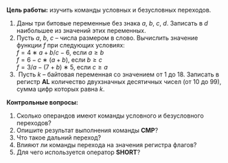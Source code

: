 **Цель работы:** изучить команды условных и безусловных переходов.
1. Даны три битовые переменные без знака $a$, $b$, $c$, $d$. Записать в $d$ наибольшее из значений этих переменных.
2. Пусть $a$, $b$, $c$ – числа размером в слово. Вычислить значение функции $f$ при следующих условиях:  
	$f=4∗a+b/c-6$, если $a≥b$  
	$f = 6-c∗(a+b)$, если $b≥c$  
	$f=3/a-(7+b)∗5$, если $c≥a$  
1.  Пусть $k$ – байтовая переменная со значением от 1 до 18. Записать в регистр **AL** количество двухзначных десятичных чисел (от 10 до 99), сумма цифр которых равна $k$.
  
**Контрольные вопросы:**
1. Сколько операндов имеют команды условного и безусловного переходов?
2. Опишите результат выполнения команды **CMP**?
3. Что такое дальний переход?
4. Влияют ли команды перехода на значения регистра флагов?
5. Для чего используется оператор **SHORT**?